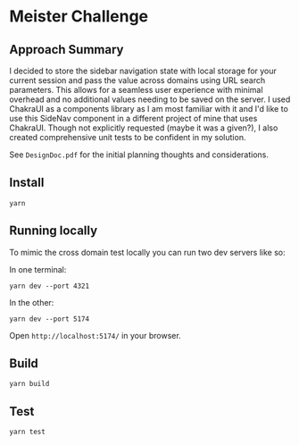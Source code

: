 # Meister Challenge

## Approach Summary

I decided to store the sidebar navigation state with local storage for
your current session and pass the value across domains using URL search
parameters. This allows for a seamless user experience with minimal
overhead and no additional values needing to be saved on the server. I
used ChakraUI as a components library as I am most familiar with it and
I'd like to use this SideNav component in a different project of mine
that uses ChakraUI. Though not explicitly requested (maybe it was a given?),
I also created comprehensive unit tests to be confident in my solution.

See `DesignDoc.pdf` for the initial planning thoughts and considerations.

## Install

```
yarn
```

## Running locally

To mimic the cross domain test locally you can run two dev servers like so:

In one terminal:

```
yarn dev --port 4321
```

In the other:

```
yarn dev --port 5174
```

Open `http://localhost:5174/` in your browser.

## Build

```
yarn build
```

## Test

```
yarn test
```
